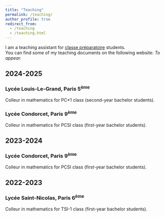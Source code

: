 ```yaml
---
title: "Teaching"
permalink: /teaching/
author_profile: true
redirect_from:
  - /teaching
  - /teaching.html
---
```


I am a teaching assistant for [classe préparatoire](https://en.wikipedia.org/wiki/Classe_pr%C3%A9paratoire_aux_grandes_%C3%A9coles) students.\
You can find some of my teaching documents on the following website: *To appear.*

## 2024-2025
### Lycée Louis-Le-Grand, Paris 5<sup>ème</sup>
Colleur in mathematics for PC\*1 class (second-year bachelor students).
 
### Lycée Condorcet, Paris 9<sup>ème</sup>
Colleur in mathematics for PCSI class (first-year bachelor students).

## 2023-2024
### Lycée Condorcet, Paris 9<sup>ème</sup>
Colleur in mathematics for PCSI class (first-year bachelor students).
  
## 2022-2023
### Lycée Saint-Nicolas, Paris 6<sup>ème</sup>
Colleur in mathematics for TSI-1 class (first-year bachelor students).
